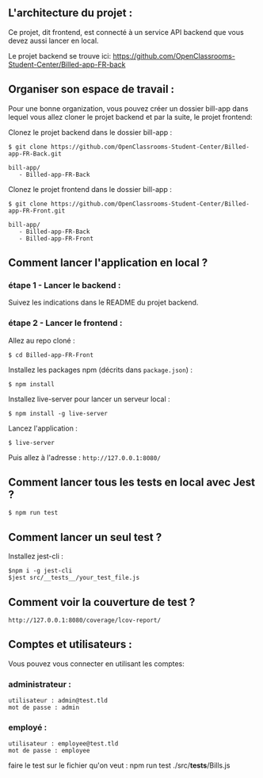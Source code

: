 ## L'architecture du projet :

Ce projet, dit frontend, est connecté à un service API backend que vous devez aussi lancer en local.

Le projet backend se trouve ici: https://github.com/OpenClassrooms-Student-Center/Billed-app-FR-back

## Organiser son espace de travail :

Pour une bonne organization, vous pouvez créer un dossier bill-app dans lequel vous allez cloner le projet backend et par la suite, le projet frontend:

Clonez le projet backend dans le dossier bill-app :

```
$ git clone https://github.com/OpenClassrooms-Student-Center/Billed-app-FR-Back.git
```

```
bill-app/
   - Billed-app-FR-Back
```

Clonez le projet frontend dans le dossier bill-app :

```
$ git clone https://github.com/OpenClassrooms-Student-Center/Billed-app-FR-Front.git
```

```
bill-app/
   - Billed-app-FR-Back
   - Billed-app-FR-Front
```

## Comment lancer l'application en local ?

### étape 1 - Lancer le backend :

Suivez les indications dans le README du projet backend.

### étape 2 - Lancer le frontend :

Allez au repo cloné :

```
$ cd Billed-app-FR-Front
```

Installez les packages npm (décrits dans `package.json`) :

```
$ npm install
```

Installez live-server pour lancer un serveur local :

```
$ npm install -g live-server
```

Lancez l'application :

```
$ live-server
```

Puis allez à l'adresse : `http://127.0.0.1:8080/`

## Comment lancer tous les tests en local avec Jest ?

```
$ npm run test
```

## Comment lancer un seul test ?

Installez jest-cli :

```
$npm i -g jest-cli
$jest src/__tests__/your_test_file.js
```

## Comment voir la couverture de test ?

`http://127.0.0.1:8080/coverage/lcov-report/`

## Comptes et utilisateurs :

Vous pouvez vous connecter en utilisant les comptes:

### administrateur :

```
utilisateur : admin@test.tld
mot de passe : admin
```

### employé :

```
utilisateur : employee@test.tld
mot de passe : employee
```

faire le test sur le fichier qu'on veut :
npm run test ./src/**tests**/Bills.js
